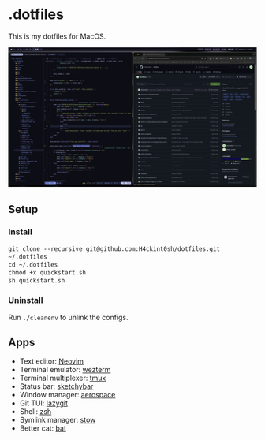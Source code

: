 # .dotfiles

This is my dotfiles for MacOS.

![Alacritty](screenshots/Screenshot.png)

## Setup

### Install

```
git clone --recursive git@github.com:H4ckint0sh/dotfiles.git ~/.dotfiles
cd ~/.dotfiles
chmod +x quickstart.sh
sh quickstart.sh
```

### Uninstall

Run `./cleanenv` to unlink the configs.

## Apps

- Text editor: [Neovim](https://neovim.io/)
- Terminal emulator: [wezterm](https://github.com/wez/wezterm)
- Terminal multiplexer: [tmux](https://github.com/tmux/tmux)
- Status bar: [sketchybar](https://github.com/FelixKratz/SketchyBar)
- Window manager: [aerospace](https://github.com/nikitabobko/AeroSpace)
- Git TUI: [lazygit](https://github.com/jesseduffield/lazygit)
- Shell: [zsh](https://www.zsh.org)
- Symlink manager: [stow](https://www.gnu.org/software/stow/)
- Better cat: [bat](https://github.com/sharkdp/bat)
